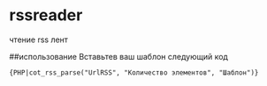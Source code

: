 # rssreader
чтениe rss лент

##использование
Вставьтев ваш шаблон следующий код

    {PHP|cot_rss_parse("UrlRSS", "Количество элементов", "Шаблон")}
    

